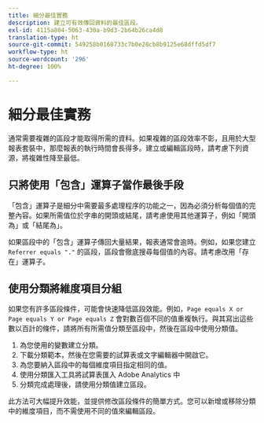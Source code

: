 ```yaml
---
title: 細分最佳實務
description: 建立可有效傳回資料的最佳區段。
exl-id: 4115a804-5063-430a-b9d3-2b64b26ca4d8
translation-type: ht
source-git-commit: 549258b0168733c7b0e28cb8b9125e68dffd5df7
workflow-type: ht
source-wordcount: '296'
ht-degree: 100%

---
```


# 細分最佳實務

通常需要複雜的區段才能取得所需的資料。如果複雜的區段效率不彰，且用於大型報表套裝中，那麼報表的執行時間會長得多。建立或編輯區段時，請考慮下列資源，將複雜性降至最低。

## 只將使用「包含」運算子當作最後手段

「包含」運算子是細分中需要最多處理程序的功能之一，因為必須分析每個值的完整內容。如果所需值位於字串的開頭或結尾，請考慮使用其他運算子，例如「開頭為」或「結尾為」。

如果區段中的「包含」運算子傳回大量結果，報表通常會逾時。例如，如果您建立 `Referrer equals "."` 的區段，區段會徹底搜尋每個值的內容。請考慮改用「存在」運算子。

## 使用分類將維度項目分組

如果您有許多區段條件，可能會快速降低區段效能。例如，`Page equals X or Page equals Y or Page equals Z` 會對數百個不同的值重複執行。與其寫出這些數以百計的條件，請將所有所需值分類至區段中，然後在區段中使用分類值。

1. 為您使用的變數建立分類。
2. 下載分類範本，然後在您需要的試算表或文字編輯器中開啟它。
3. 為您要納入區段中的每個維度項目指定相同的值。
4. 使用分類匯入工具將試算表匯入 Adobe Analytics 中
5. 分類完成處理後，請使用分類值建立區段。

此方法可大幅提升效能，並提供修改區段條件的簡單方式。您可以新增或移除分類中的維度項目，而不需使用不同的值來編輯區段。
